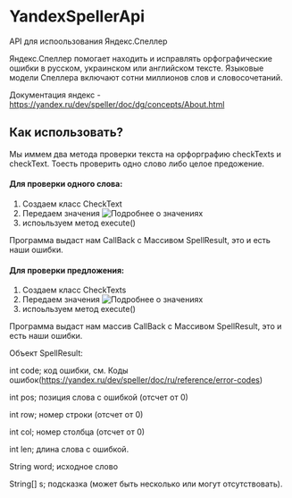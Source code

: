 # YandexSpellerApi

API для испоользования Яндекс.Спеллер

Яндекс.Спеллер помогает находить и исправлять орфографические ошибки в русском, украинском или английском тексте. Языковые модели Спеллера включают сотни миллионов слов и словосочетаний.

Документация яндекс - https://yandex.ru/dev/speller/doc/dg/concepts/About.html

## Как использовать?
Мы иммем два метода проверки текста на орфорграфию checkTexts и checkText. Тоесть проверить одно слово либо целое предожение.

#### Для проверки одного слова:
1. Создаем класс CheckText
2. Передаем значения
![Подробнее о значениях](https://img1.teletype.in/files/8a/9c/8a9cb324-39aa-4bc5-96eb-d602692a426b.png)
4. испоьльзуем метод execute()

Программа выдаст нам CallBack с Массивом SpellResult, это и есть наши ошибки.


#### Для проверки предложения:
1. Создаем класс CheckTexts
2. Передаем значения 
![Подробнее о значениях](https://img1.teletype.in/files/c0/a2/c0a2f531-80cc-4a44-8b7a-7a34a6994dbf.png)
3. испоьльзуем метод execute()

Программа выдаст нам массив CallBack с Массивом SpellResult, это и есть наши ошибки.



Объект SpellResult:

int code; код ошибки, см. Коды ошибок(https://yandex.ru/dev/speller/doc/ru/reference/error-codes)

int pos; позиция слова с ошибкой (отсчет от 0)

int row; номер строки (отсчет от 0)

int col; номер столбца (отсчет от 0)

int len; длина слова с ошибкой.

String word; исходное слово

String[] s; подсказка (может быть несколько или могут отсутствовать).
